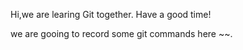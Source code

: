 Hi,we are learing Git together.
Have a good time!


we are gooing to record some git commands here ~~.
